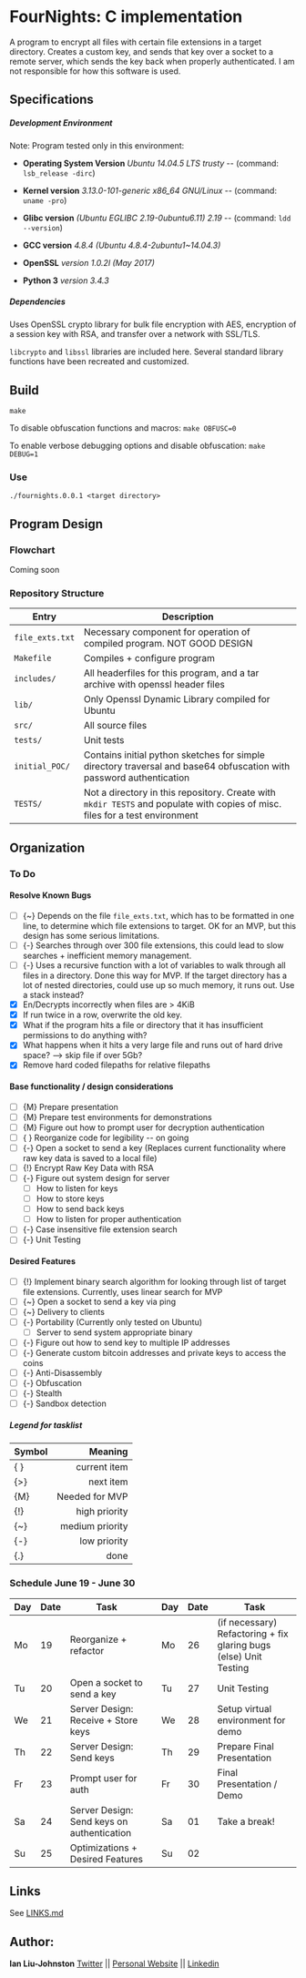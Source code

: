 # FourNights: C implementation
A program to encrypt all files with certain file extensions in a target directory. Creates a custom key, and sends that key over a socket to a remote server, which sends the key back when properly authenticated. I am not responsible for how this software is used.

## Specifications
<h5>Development Environment</h5>

Note: Program tested only in this environment:

* **Operating System Version**	*Ubuntu 14.04.5 LTS trusty* -- (command: ``lsb_release -dirc``)

* **Kernel version** *3.13.0-101-generic x86_64 GNU/Linux*  -- (command: ``uname -pro``)

* **Glibc version** *(Ubuntu EGLIBC 2.19-0ubuntu6.11) 2.19* -- (command: ``ldd --version``)

* **GCC version** *4.8.4 (Ubuntu 4.8.4-2ubuntu1~14.04.3)*

* **OpenSSL** *version 1.0.2l (May 2017)*

* **Python 3** *version 3.4.3*

<h5>Dependencies</h5>
Uses OpenSSL crypto library for bulk file encryption with AES, encryption of a session key with RSA, and transfer over a network with SSL/TLS.

``libcrypto`` and ``libssl`` libraries are included here. Several standard library functions have been recreated and customized.

## Build
``make``

To disable obfuscation functions and macros:
``make OBFUSC=0``

To enable verbose debugging options and disable obfuscation:
``make DEBUG=1``

### Use
``./fournights.0.0.1 <target directory>``

## Program Design
### Flowchart
Coming soon

### Repository Structure
| Entry             | Description |
| ------------------| ------------|
| ``file_exts.txt`` | Necessary component for operation of compiled program. NOT GOOD DESIGN
| ``Makefile``      | Compiles + configure program
| ``includes/``     | All headerfiles for this program, and a tar archive with openssl header files
| ``lib/``          | Only Openssl Dynamic Library compiled for Ubuntu
| ``src/``          | All source files
| ``tests/``        | Unit tests
| ``initial_POC/``  | Contains initial python sketches for simple directory traversal and base64 obfuscation with password authentication
| ``TESTS/``        | Not a directory in this repository. Create with ``mkdir TESTS`` and populate with copies of misc. files for a test environment

## Organization
### To Do
#### Resolve Known Bugs
- [ ] {~} Depends on the file ``file_exts.txt``, which has to be formatted in one line, to determine which file extensions to target. OK for an MVP, but this design has some serious limitations.
- [ ] {-} Searches through over 300 file extensions, this could lead to slow searches + inefficient memory management.
- [ ] {-} Uses a recursive function with a lot of variables to walk through all files in a directory. Done this way for MVP. If the target directory has a lot of nested directories, could use up so much memory, it runs out. Use a stack instead?
- [x] En/Decrypts incorrectly when files are > 4KiB
- [x] If run twice in a row, overwrite the old key.
- [x] What if the program hits a file or directory that it has insufficient permissions to do anything with?
- [x] What happens when it hits a very large file and runs out of hard drive space? --> skip file if over 5Gb?
- [x] Remove hard coded filepaths for relative filepaths

#### Base functionality / design considerations
- [ ] {M} Prepare presentation 
- [ ] {M} Prepare test environments for demonstrations
- [ ] {M} Figure out how to prompt user for decryption authentication
- [ ] { } Reorganize code for legibility -- on going
- [ ] {-} Open a socket to send a key (Replaces current functionality where raw key data is saved to a local file)
- [ ] {!} Encrypt Raw Key Data with RSA
- [ ] {-} Figure out system design for server
  - [ ] How to listen for keys
  - [ ] How to store keys
  - [ ] How to send back keys
  - [ ] How to listen for proper authentication
- [ ] {-} Case insensitive file extension search
- [ ] {-} Unit Testing

#### Desired Features
- [ ] {!} Implement binary search algorithm for looking through list of target file extensions. Currently, uses linear search for MVP
- [ ] {~} Open a socket to send a key via ping
- [ ] {~} Delivery to clients
- [ ] {-} Portability (Currently only tested on Ubuntu)
  - [ ] Server to send system appropriate binary
- [ ] {-} Figure out how to send key to multiple IP addresses 
- [ ] {-} Generate custom bitcoin addresses and private keys to access the coins
- [ ] {-} Anti-Disassembly
- [ ] {-} Obfuscation
- [ ] {-} Stealth
- [ ] {-} Sandbox detection

##### Legend for tasklist
| Symbol| Meaning                     |
| ------| ---------------------------:|
|  { }  | current item                |
|  {>}  | next item                   |
|  {M}  | Needed for MVP              |
|  {!}  | high priority               |
|  {~}  | medium priority             |
|  {-}  | low priority                |
|  {.}  | done                        |

### Schedule June 19 - June 30
| Day| Date| Task                       |  | Day| Date| Task                      |
| ---| ---| ----------------------------| -| ---| ---| ---------------------------|
| Mo | 19 | Reorganize + refactor       |  | Mo | 26 | (if necessary) Refactoring + fix glaring bugs (else) Unit Testing|
| Tu | 20 | Open a socket to send a key |  | Tu | 27 | Unit Testing               |
| We | 21 | Server Design: Receive + Store keys |  | We | 28 | Setup virtual environment for demo|
| Th | 22 | Server Design: Send keys    |  | Th | 29 | Prepare Final Presentation |
| Fr | 23 | Prompt user for auth        |  | Fr | 30 | Final Presentation / Demo  |
| Sa | 24 | Server Design: Send keys on authentication|  | Sa | 01 | Take a break!              |
| Su | 25 | Optimizations + Desired Features|  | Su | 02 |                            |

## Links
See [LINKS.md](LINKS.md)

## Author:
**Ian Liu-Johnston** [Twitter](https://twitter.com/@Concativerse) || [Personal Website](http://www.ianxaunliu-johnston.com/) || [Linkedin](https://www.linkedin.com/in/ian-liu-johnston-32a40a115)
